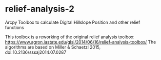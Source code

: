 # relief-analysis-2
Arcpy Toolbox to calculate Digital Hillslope Position and other relief functions

This toolbox is a reworking of the original relief analysis toolbox: https://www.agron.iastate.edu/glsi/2014/06/16/relief-analysis-toolbox/
The algorithms are based on Miller & Schaetzl 2015, doi:10.2136/sssaj2014.07.0287

